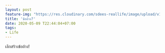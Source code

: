 ```yaml
---
layout: post
feature-img: "https://res.cloudinary.com/sdees-reallife/image/upload/v1555658919/sample_feature_img.png"
title: 'ข้ออ้าง?'
date: 2020-05-09 T22:44:04+07:00
tags:
- Life
---
```

เลิกสร้างข้ออ้าง!

<i class="fa fa-child" style="color:plum"></i>
